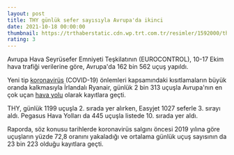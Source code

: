 ```yaml
--- 
layout: post
title: THY günlük sefer sayısıyla Avrupa'da ikinci
date: 2021-10-18 00:00:00
thumbnail: https://trthaberstatic.cdn.wp.trt.com.tr/resimler/1592000/thy-ucak-aa-1593977.jpg
rating: 3
---
```

<p>
	Avrupa Hava Seyrüsefer Emniyeti Teşkilatının (EUROCONTROL), 10-17 Ekim hava trafiği verilerine göre, Avrupa'da 162 bin 562 uçuş yapıldı.</p>
<p>
	Yeni tip <a href="https://www.trthaber.com/etiket/koronavirus/" target="_blank">koronavirüs</a> (COVID-19) önlemleri kapsamındaki kısıtlamaların büyük oranda kalkmasıyla İrlandalı Ryanair, günlük 2 bin 313 uçuşla Avrupa'nın en çok uçan <a href="https://www.trthaber.com/etiket/hava-yolu/" target="_blank">hava yolu</a> olarak kayıtlara geçti.</p>
<p>
	THY, günlük 1199 uçuşla 2. sırada yer alırken, Easyjet 1027 seferle 3. sırayı aldı. Pegasus Hava Yolları da 445 uçuşla listede 10. sırada yer aldı.</p>
<p>
	Raporda, söz konusu tarihlerde koronavirüs salgını öncesi 2019 yılına göre uçuşların yüzde 72,8 oranını yakaladığı ve ortalama günlük uçuş sayısının da 23 bin 223 olduğu kayıtlara geçti.</p>